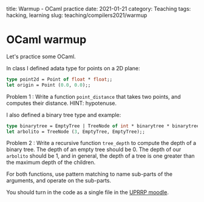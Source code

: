 title: Warmup - OCaml practice
date: 2021-01-21
category: Teaching
tags: hacking, learning
slug: teaching/compilers2021/warmup

# OCaml warmup

Let's practice some OCaml.

In class I defined adata type for points on a 2D plane:
```ocaml
type point2d = Point of float * float;;
let origin = Point (0.0, 0.0);;
```
Problem 1
: Write a function `point_distance` that takes two points, and computes their
   distance. HINT: hypotenuse.

I also defined a binary tree type and example:
```ocaml
type binarytree = EmptyTree | TreeNode of int * binarytree * binarytree ;;
let arbolito = TreeNode (3, EmptyTree, EmptyTree);;
```

Problem 2
: Write a recursive function `tree_depth` to compute the depth of a binary tree.
   The depth of an empty tree should be 0. The depth of our `arbolito` should be
   1, and in general, the depth of a tree is one greater than the maximum depth
   of the children.
      
For both functions, use pattern matching to name sub-parts of the arguments, and
operate on the sub-parts.

You should turn in the code as a single file in the [UPRRP
moodle](https://online.uprrp.edu/).
